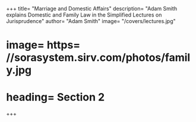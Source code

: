 
+++
title=  "Marriage and Domestic Affairs"
description=  "Adam Smith explains Domestic and Family Law in the Simplified Lectures on Jurisprudence"
author= "Adam Smith"
image=  "/covers/lectures.jpg"
# image=  https= //sorasystem.sirv.com/photos/family.jpg
# heading=  Section 2
+++
